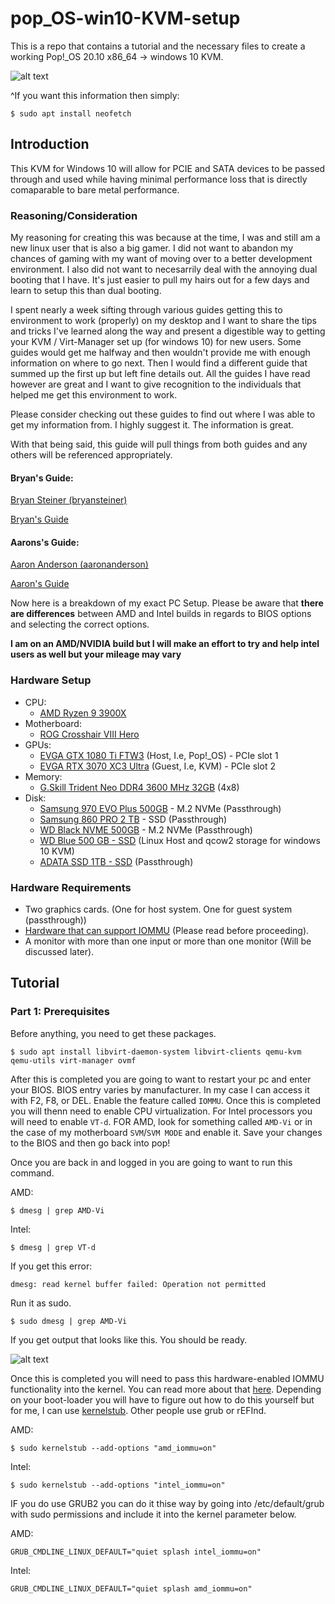 # pop_OS-win10-KVM-setup
This is a repo that contains a tutorial and the necessary files to create a working Pop!\_OS 20.10 x86_64 -> windows 10 KVM.

  ![alt text](https://github.com/mr2527/pop_OS-win10-KVM-setup/blob/main/pop_Neofetch.png)
  
^If you want this information then simply:
```
$ sudo apt install neofetch
```

<h2 name="introduction">
  Introduction
</h2>

This KVM for Windows 10 will allow for PCIE and SATA devices to be passed through and used while having minimal performance loss that is directly comaparable to bare metal performance. 

<h3 name="reasoning/considerations">
  Reasoning/Consideration
</h3>

My reasoning for creating this was because at the time, I was and still am a new linux user that is also a big gamer. I did not want to abandon my chances of gaming with my want of moving over to a better development environment. I also did not want to necesarrily deal with the annoying dual booting that I have. It's just easier to pull my hairs out for a few days and learn to setup this than dual booting.

I spent nearly a week sifting through various guides getting this to environment to work (properly) on my desktop and I want to share the tips and tricks I've learned along the way and present a digestible way to getting your KVM / Virt-Manager set up (for windows 10) for new users. Some guides would get me halfway and then wouldn't provide me with enough information on where to go next. Then I would find a different guide that summed up the first up but left fine details out. All the guides I have read however are great and I want to give recognition to the individuals that helped me get this environment to work.

Please consider checking out these guides to find out where I was able to get my information from. I highly suggest it. The information is great.

With that being said, this guide will pull things from both guides and any others will be referenced appropriately.

<h4 name="Bryan's Guide">
  Bryan's Guide:
</h4>

[Bryan Steiner (bryansteiner)](https://github.com/bryansteiner)

[Bryan's Guide](https://github.com/bryansteiner/gpu-passthrough-tutorial)

<h4 name="Aarons's Guide">
  Aarons's Guide:
</h4>

[Aaron Anderson (aaronanderson)](https://github.com/aaronanderson)

[Aaron's Guide](https://github.com/aaronanderson/LinuxVMWindowsSteamVR)


Now here is a breakdown of my exact PC Setup. Please be aware that **there are differences** between AMD and Intel builds in regards to BIOS options and selecting the correct options. 

**I am on an AMD/NVIDIA build but I will make an effort to try and help intel users as well but your mileage may vary**

<h3 name="hardware_setup">
    Hardware Setup
</h3>

- CPU:
    - [AMD Ryzen 9 3900X](https://www.amd.com/en/products/cpu/amd-ryzen-9-3900x)
- Motherboard:
    - [ROG Crosshair VIII Hero](https://rog.asus.com/us/motherboards/rog-crosshair/rog-crosshair-viii-hero-model/)
- GPUs:
    - [EVGA GTX 1080 Ti FTW3](https://www.evga.com/products/specs/gpu.aspx?pn=1190fbf7-7f11-465d-b303-cab0e50fbdc6)  (Host, I.e, Pop!\_OS) - PCIe slot 1
    - [EVGA RTX 3070 XC3 Ultra](https://www.evga.com/products/product.aspx?pn=08G-P5-3755-KR) (Guest, I.e, KVM) - PCIe slot 2
- Memory:
    - [G.Skill Trident Neo DDR4 3600 MHz 32GB](https://www.gskill.com/product/165/326/1562839388/F4-3600C16Q-32GTZNTrident-Z-NeoDDR4-3600MHz-CL16-16-16-36-1.35V32GB-(4x8GB)) (4x8)
- Disk:
    - [Samsung 970 EVO Plus 500GB](https://www.amazon.com/Samsung-970-EVO-Plus-MZ-V7S1T0B/dp/B07MFZY2F2) - M.2 NVMe (Passthrough)
    - [Samsung 860 PRO 2 TB](https://www.amazon.com/Samsung-512GB-V-NAND-Solid-MZ-76P512BW/dp/B07879KC15/ref=sr_1_2?dchild=1&keywords=860%2Bpro&qid=1613689682&s=electronics&sr=1-2&th=1) - SSD (Passthrough)
    - [WD Black NVME 500GB](https://shop.westerndigital.com/products/internal-drives/wd-black-sn750-nvme-ssd#WDS250G3X0C) - M.2 NVMe (Passthrough)
    - [WD Blue 500 GB - SSD](https://shop.westerndigital.com/products/internal-drives/wd-blue-sata-2-5-ssd#WDS500G2B0A) (Linux Host and qcow2 storage for windows 10 KVM)
    - [ADATA SSD 1TB - SSD](https://www.amazon.com/ADATA-Ultimate-Su800-Internal-ASU800SS-1TT-C/dp/B01K8A29E6) (Passthrough)

<h3 name="hardware_requirements">
  Hardware Requirements
</h3>

* Two graphics cards. (One for host system. One for guest system (passthrough))
* [Hardware that can support IOMMU](https://en.wikipedia.org/wiki/List_of_IOMMU-supporting_hardware) (Please read before proceeding).
* A monitor with more than one input or more than one monitor (Will be discussed later).


<h2 name="tutorial">
    Tutorial
</h2>

<h3 name="part1">
    Part 1: Prerequisites
</h3>



Before anything, you need to get these packages.
```
$ sudo apt install libvirt-daemon-system libvirt-clients qemu-kvm qemu-utils virt-manager ovmf
```
After this is completed you are going to want to restart your pc and enter your BIOS. BIOS entry varies by manufacturer. In my case I can access it with F2, F8, or DEL. Enable the feature called `IOMMU`. Once this is completed you will thenn need to enable CPU virtualization. For Intel processors you will need to enable `VT-d`. FOR AMD, look for something called `AMD-Vi` or in the case of my motherboard `SVM`/`SVM MODE` and enable it. Save your changes to the BIOS and then go back into pop!

Once you are back in and logged in you are going to want to run this command.

AMD:
```
$ dmesg | grep AMD-Vi
```

Intel:
```
$ dmesg | grep VT-d
```

If you get this error:
```
dmesg: read kernel buffer failed: Operation not permitted
```

Run it as sudo.
```
$ sudo dmesg | grep AMD-Vi
```

If you get output that looks like this. You should be ready.

  ![alt text](https://github.com/mr2527/pop_OS-win10-KVM-setup/blob/main/grep_AMD-Vi.png)
  
Once this is completed you will need to pass this hardware-enabled IOMMU functionality into the kernel. You can read more about that [here](https://wiki.archlinux.org/index.php/kernel_parameters). Depending on your boot-loader you will have to figure out how to do this yourself but for me, I can use [kernelstub](https://github.com/pop-os/kernelstub). Other people use grub or rEFInd.



AMD:
```
$ sudo kernelstub --add-options "amd_iommu=on"
```

Intel:
```
$ sudo kernelstub --add-options "intel_iommu=on"
```

IF you do use GRUB2 you can do it thise way by going into /etc/default/grub with sudo permissions and include it into the kernel parameter below.

AMD:
```
GRUB_CMDLINE_LINUX_DEFAULT="quiet splash intel_iommu=on"
```

Intel:
```
GRUB_CMDLINE_LINUX_DEFAULT="quiet splash amd_iommu=on"
```
